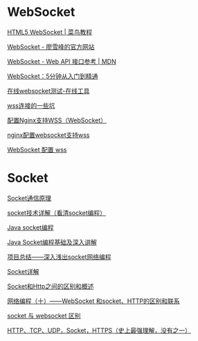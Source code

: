 WebSocket
===

[HTML5 WebSocket | 菜鸟教程](http://www.runoob.com/html/html5-websocket.html)   

[WebSocket - 廖雪峰的官方网站](https://www.liaoxuefeng.com/wiki/001434446689867b27157e896e74d51a89c25cc8b43bdb3000/001472780997905c8f293615c5a42eab058b6dc29936a5c000)  

[WebSocket - Web API 接口参考 | MDN](https://developer.mozilla.org/zh-CN/docs/Web/API/WebSocket)  

[WebSocket：5分钟从入门到精通](https://segmentfault.com/a/1190000012709475)  

[在线websocket测试-在线工具](http://coolaf.com/tool/chattest)  

[wss连接的一些坑](https://blog.csdn.net/hfismyangel/article/details/82758629)   

[配置Nginx支持WSS（WebSocket）](https://blog.51cto.com/kusorz/2058591?utm_source=oschina-app)  

[nginx配置websocket支持wss](https://www.jianshu.com/p/def7027b787f)  

[WebSocket 配置 wss](https://www.jianshu.com/p/59f951ff88a4)  

Socket
===

[Socket通信原理](https://www.cnblogs.com/wangcq/p/3520400.html)  

[socket技术详解（看清socket编程）](https://blog.csdn.net/weixin_39634961/article/details/80236161)  

[Java socket编程](http://baijiahao.baidu.com/s?id=1579689248747304713&wfr=spider&for=pc)  

[Java Socket编程基础及深入讲解](https://www.cnblogs.com/yiwangzhibujian/p/7107785.html)  

[项目总结——深入浅出socket网络编程](https://blog.csdn.net/hy6688_/article/details/12179827)  

[Socket详解](https://blog.csdn.net/sight_/article/details/8138802)  

[Socket和Http之间的区别和概述](https://blog.csdn.net/weixin_41648325/article/details/79412158)  

[网络编程（十）——WebSocket 和socket、HTTP的区别和联系](https://blog.csdn.net/changhenshui1990/article/details/80185135)  

[socket 与 websocket 区别](https://blog.csdn.net/mcj19970614/article/details/80453285)  

[HTTP、TCP、UDP，Socket，HTTPS（史上最强理解，没有之一）](https://blog.csdn.net/u010314160/article/details/80972888)  






